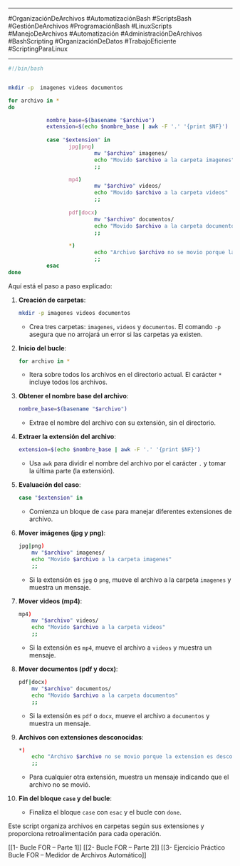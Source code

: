 
---

#OrganizaciónDeArchivos #AutomatizaciónBash #ScriptsBash #GestiónDeArchivos #ProgramaciónBash #LinuxScripts #ManejoDeArchivos #Automatización #AdministraciónDeArchivos #BashScripting #OrganizaciónDeDatos #TrabajoEficiente #ScriptingParaLinux

---

```bash
#!/bin/bash


mkdir -p  imagenes videos documentos

for archivo in *
do

            nombre_base=$(basename "$archivo")
            extension=$(echo $nombre_base | awk -F '.' '{print $NF}')
     
            case "$extension" in
                   jpg|png)
                           mv "$archivo" imagenes/
                           echo "Movido $archivo a la carpeta imagenes"
                           ;; 

                   mp4)  
                           mv "$archivo" videos/
                           echo "Movido $archivo a la carpeta videos" 
                           ;;    
                    
                   pdf|docx)
                           mv "$archivo" documentos/
                           echo "Movido $archivo a la carpeta documentos" 
                           ;;    
                     
                   *)
                           echo "Archivo $archivo no se movio porque la extension es desconocida" 
                           ;;    
            esac
done

```

Aquí está el paso a paso explicado:

1. **Creación de carpetas**:
    
    ```bash
    mkdir -p imagenes videos documentos
    ```
    
    - Crea tres carpetas: `imagenes`, `videos` y `documentos`. El comando `-p` asegura que no arrojará un error si las carpetas ya existen.
2. **Inicio del bucle**:
    
    ```bash
    for archivo in *
    ```
    
    - Itera sobre todos los archivos en el directorio actual. El carácter `*` incluye todos los archivos.
3. **Obtener el nombre base del archivo**:
    
    ```bash
    nombre_base=$(basename "$archivo")
    ```
    
    - Extrae el nombre del archivo con su extensión, sin el directorio.
4. **Extraer la extensión del archivo**:
    
    ```bash
    extension=$(echo $nombre_base | awk -F '.' '{print $NF}')
    ```
    
    - Usa `awk` para dividir el nombre del archivo por el carácter `.` y tomar la última parte (la extensión).
5. **Evaluación del caso**:
    
    ```bash
    case "$extension" in
    ```
    
    - Comienza un bloque de `case` para manejar diferentes extensiones de archivo.
6. **Mover imágenes (jpg y png)**:
    
    ```bash
    jpg|png)
        mv "$archivo" imagenes/
        echo "Movido $archivo a la carpeta imagenes"
        ;;
    ```
    
    - Si la extensión es `jpg` o `png`, mueve el archivo a la carpeta `imagenes` y muestra un mensaje.
7. **Mover videos (mp4)**:
    
    ```bash
    mp4)
        mv "$archivo" videos/
        echo "Movido $archivo a la carpeta videos"
        ;;
    ```
    
    - Si la extensión es `mp4`, mueve el archivo a `videos` y muestra un mensaje.
8. **Mover documentos (pdf y docx)**:
    
    ```bash
    pdf|docx)
        mv "$archivo" documentos/
        echo "Movido $archivo a la carpeta documentos"
        ;;
    ```
    
    - Si la extensión es `pdf` o `docx`, mueve el archivo a `documentos` y muestra un mensaje.
9. **Archivos con extensiones desconocidas**:
    
    ```bash
    *)
        echo "Archivo $archivo no se movio porque la extension es desconocida"
        ;;
    ```
    
    - Para cualquier otra extensión, muestra un mensaje indicando que el archivo no se movió.
10. **Fin del bloque `case` y del bucle**:
    
    - Finaliza el bloque `case` con `esac` y el bucle con `done`.

Este script organiza archivos en carpetas según sus extensiones y proporciona retroalimentación para cada operación.




[[1- Bucle FOR – Parte 1]]
[[2- Bucle FOR – Parte 2]]
[[3- Ejercicio Práctico Bucle FOR – Medidor de Archivos Automático]]
